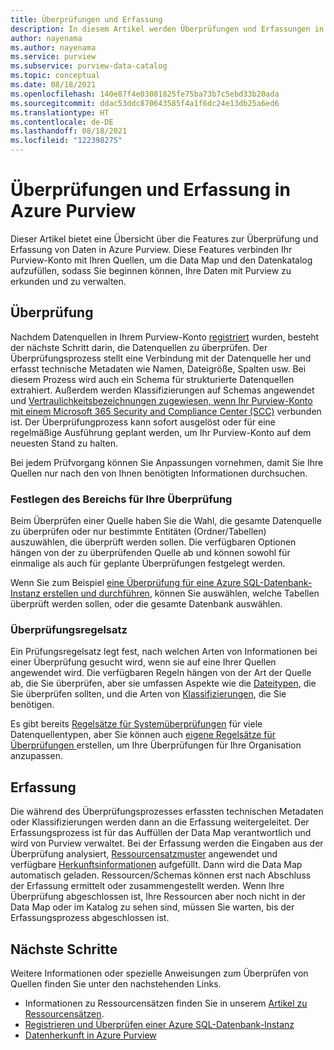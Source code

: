 ```yaml
---
title: Überprüfungen und Erfassung
description: In diesem Artikel werden Überprüfungen und Erfassungen in Azure Purview erläutert.
author: nayenama
ms.author: nayenama
ms.service: purview
ms.subservice: purview-data-catalog
ms.topic: conceptual
ms.date: 08/18/2021
ms.openlocfilehash: 140e87f4e03081825fe75ba73b7c5ebd33b20ada
ms.sourcegitcommit: ddac53ddc870643585f4a1f6dc24e13db25a6ed6
ms.translationtype: HT
ms.contentlocale: de-DE
ms.lasthandoff: 08/18/2021
ms.locfileid: "122398275"
---
```

# <a name="scans-and-ingestion-in-azure-purview"></a>Überprüfungen und Erfassung in Azure Purview

Dieser Artikel bietet eine Übersicht über die Features zur Überprüfung und Erfassung von Daten in Azure Purview. Diese Features verbinden Ihr Purview-Konto mit Ihren Quellen, um die Data Map und den Datenkatalog aufzufüllen, sodass Sie beginnen können, Ihre Daten mit Purview zu erkunden und zu verwalten.

## <a name="scanning"></a>Überprüfung

Nachdem Datenquellen in Ihrem Purview-Konto [registriert](manage-data-sources.md) wurden, besteht der nächste Schritt darin, die Datenquellen zu überprüfen. Der Überprüfungsprozess stellt eine Verbindung mit der Datenquelle her und erfasst technische Metadaten wie Namen, Dateigröße, Spalten usw. Bei diesem Prozess wird auch ein Schema für strukturierte Datenquellen extrahiert. Außerdem werden Klassifizierungen auf Schemas angewendet und [Vertraulichkeitsbezeichnungen zugewiesen, wenn Ihr Purview-Konto mit einem Microsoft 365 Security and Compliance Center (SCC)](create-sensitivity-label.md) verbunden ist. Der Überprüfungprozess kann sofort ausgelöst oder für eine regelmäßige Ausführung geplant werden, um Ihr Purview-Konto auf dem neuesten Stand zu halten.

Bei jedem Prüfvorgang können Sie Anpassungen vornehmen, damit Sie Ihre Quellen nur nach den von Ihnen benötigten Informationen durchsuchen.

### <a name="scope-your-scan"></a>Festlegen des Bereichs für Ihre Überprüfung

Beim Überprüfen einer Quelle haben Sie die Wahl, die gesamte Datenquelle zu überprüfen oder nur bestimmte Entitäten (Ordner/Tabellen) auszuwählen, die überprüft werden sollen. Die verfügbaren Optionen hängen von der zu überprüfenden Quelle ab und können sowohl für einmalige als auch für geplante Überprüfungen festgelegt werden.

Wenn Sie zum Beispiel [eine Überprüfung für eine Azure SQL-Datenbank-Instanz erstellen und durchführen](register-scan-azure-sql-database.md#creating-and-running-a-scan), können Sie auswählen, welche Tabellen überprüft werden sollen, oder die gesamte Datenbank auswählen.

### <a name="scan-rule-set"></a>Überprüfungsregelsatz

Ein Prüfungsregelsatz legt fest, nach welchen Arten von Informationen bei einer Überprüfung gesucht wird, wenn sie auf eine Ihrer Quellen angewendet wird. Die verfügbaren Regeln hängen von der Art der Quelle ab, die Sie überprüfen, aber sie umfassen Aspekte wie die [Dateitypen](sources-and-scans.md#file-types-supported-for-scanning), die Sie überprüfen sollten, und die Arten von [Klassifizierungen](supported-classifications.md), die Sie benötigen.

Es gibt bereits [Regelsätze für Systemüberprüfungen](create-a-scan-rule-set.md#system-scan-rule-sets) für viele Datenquellentypen, aber Sie können auch [eigene Regelsätze für Überprüfungen ](create-a-scan-rule-set.md) erstellen, um Ihre Überprüfungen für Ihre Organisation anzupassen.

## <a name="ingestion"></a>Erfassung

Die während des Überprüfungsprozesses erfassten technischen Metadaten oder Klassifizierungen werden dann an die Erfassung weitergeleitet. Der Erfassungsprozess ist für das Auffüllen der Data Map verantwortlich und wird von Purview verwaltet.  Bei der Erfassung werden die Eingaben aus der Überprüfung analysiert, [Ressourcensatzmuster](concept-resource-sets.md#how-azure-purview-detects-resource-sets) angewendet und verfügbare [Herkunftsinformationen](concept-data-lineage.md) aufgefüllt. Dann wird die Data Map automatisch geladen. Ressourcen/Schemas können erst nach Abschluss der Erfassung ermittelt oder zusammengestellt werden. Wenn Ihre Überprüfung abgeschlossen ist, Ihre Ressourcen aber noch nicht in der Data Map oder im Katalog zu sehen sind, müssen Sie warten, bis der Erfassungsprozess abgeschlossen ist.

## <a name="next-steps"></a>Nächste Schritte

Weitere Informationen oder spezielle Anweisungen zum Überprüfen von Quellen finden Sie unter den nachstehenden Links.

* Informationen zu Ressourcensätzen finden Sie in unserem [Artikel zu Ressourcensätzen](concept-resource-sets.md).
* [Registrieren und Überprüfen einer Azure SQL-Datenbank-Instanz](register-scan-azure-sql-database.md#creating-and-running-a-scan)
* [Datenherkunft in Azure Purview](catalog-lineage-user-guide.md)
